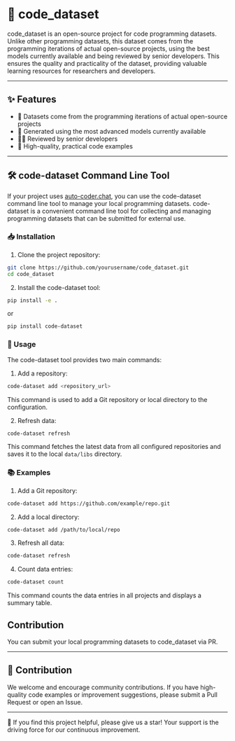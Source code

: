 
# 🚀 code_dataset

code_dataset is an open-source project for code programming datasets. Unlike other programming datasets, this dataset comes from the programming iterations of actual open-source projects, using the best models currently available and being reviewed by senior developers. This ensures the quality and practicality of the dataset, providing valuable learning resources for researchers and developers.

---

## ✨ Features

- 🌟 Datasets come from the programming iterations of actual open-source projects
- 🤖 Generated using the most advanced models currently available
- 👨‍💻 Reviewed by senior developers
- 💎 High-quality, practical code examples

---

## 🛠 code-dataset Command Line Tool

If your project uses [auto-coder.chat](https://auto-coder.chat), you can use the code-dataset command line tool to manage your local programming datasets. code-dataset is a convenient command line tool for collecting and managing programming datasets that can be submitted for external use.

### 📥 Installation

1. Clone the project repository:

```bash
git clone https://github.com/yourusername/code_dataset.git
cd code_dataset
```

2. Install the code-dataset tool:

```bash
pip install -e .
```

or

```bash
pip install code-dataset
```

### 🔧 Usage

The code-dataset tool provides two main commands:

1. Add a repository:

```bash
code-dataset add <repository_url>
```

This command is used to add a Git repository or local directory to the configuration.

2. Refresh data:

```bash
code-dataset refresh
```

This command fetches the latest data from all configured repositories and saves it to the local `data/libs` directory.

### 📚 Examples

1. Add a Git repository:

```bash
code-dataset add https://github.com/example/repo.git
```

2. Add a local directory:

```bash
code-dataset add /path/to/local/repo
```

3. Refresh all data:

```bash
code-dataset refresh
```

4. Count data entries:

```bash
code-dataset count
```

This command counts the data entries in all projects and displays a summary table.

## Contribution

You can submit your local programming datasets to code_dataset via PR.

---

## 🤝 Contribution

We welcome and encourage community contributions. If you have high-quality code examples or improvement suggestions, please submit a Pull Request or open an Issue.

---

🌟 If you find this project helpful, please give us a star! Your support is the driving force for our continuous improvement.
